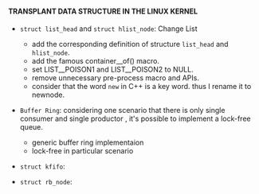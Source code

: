 #### TRANSPLANT DATA STRUCTURE IN THE LINUX KERNEL

* `struct list_head` and `struct hlist_node`: Change List

    - add the corresponding definition of structure `list_head` and `hlist_node`.
    - add the famous container__of() macro.
    - set LIST__POISON1 and LIST__POISON2 to NULL.
    - remove unnecessary pre-process macro and APIs.
    - consider that the word `new` in C++ is a key word. thus I rename it to newnode.

* `Buffer Ring`: considering one scenario that there is only single consumer and 
single productor , it's possible to implement a lock-free queue.
    - generic buffer ring implementaion
    - lock-free in particular scenario

* `struct kfifo`:

* `struct rb_node`:

